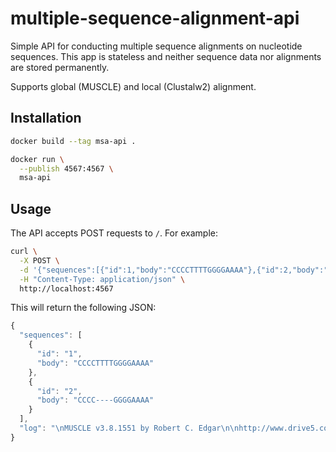 # multiple-sequence-alignment-api

Simple API for conducting multiple sequence alignments on nucleotide sequences.
This app is stateless and neither sequence data nor alignments are stored
permanently.

Supports global (MUSCLE) and local (Clustalw2) alignment.

## Installation

```sh
docker build --tag msa-api .

docker run \
  --publish 4567:4567 \
  msa-api
```

## Usage

The API accepts POST requests to `/`. For example:

```sh
curl \
  -X POST \
  -d '{"sequences":[{"id":1,"body":"CCCCTTTTGGGGAAAA"},{"id":2,"body":"CCCCGGGGAAAA"}]}' \
  -H "Content-Type: application/json" \
  http://localhost:4567
```

This will return the following JSON:


```javascript
{
  "sequences": [
    {
      "id": "1",
      "body": "CCCCTTTTGGGGAAAA"
    },
    {
      "id": "2",
      "body": "CCCC----GGGGAAAA"
    }
  ],
  "log": "\nMUSCLE v3.8.1551 by Robert C. Edgar\n\nhttp://www.drive5.com/muscle\nThis software is donated to the public domain.\nPlease cite: Edgar, R.C. Nucleic Acids Res 32(5), 1792-97.\n\nfasta20170203-77773-1usv5rp 2 seqs, lengths min 12, max 16, avg 14\n00:00:00      2 MB(0%)  Iter   1   33.33%  K-mer dist pass 1\r00:00:00      2 MB(0%)  Iter   1  100.00%  K-mer dist pass 1\r\n00:00:00      2 MB(0%)  Iter   1   33.33%  K-mer dist pass 2\r00:00:00      2 MB(0%)  Iter   1  100.00%  K-mer dist pass 2\r\n00:00:00      2 MB(0%)  Iter   1  100.00%  Align node       \r00:00:00      2 MB(0%)  Iter   1  100.00%  Align node\r\n00:00:00      2 MB(0%)  Iter   1   50.00%  Root alignment\r00:00:00      2 MB(0%)  Iter   1  100.00%  Root alignment\r00:00:00      2 MB(0%)  Iter   1  100.00%  Root alignment\r\n"
}
```
